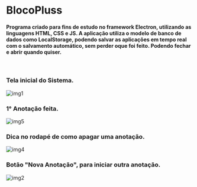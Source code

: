 # BlocoPluss
<h4>
Programa criado para fins de estudo no framework Electron, utilizando as linguagens HTML, CSS e JS. 
A aplicação utiliza o modelo de banco de dados como <b>LocalStorage</b>, podendo salvar as aplicações em tempo real com o salvamento automático, sem perder oque foi feito. Podendo fechar e abrir quando quiser.
</h4>

<br>

<h3>Tela inicial do Sistema.</h3>

![img1](https://user-images.githubusercontent.com/30558767/105361865-ec45e800-5bd8-11eb-8460-dffb080ec135.png)

<h3>1° Anotação feita.</h3>

![img5](https://user-images.githubusercontent.com/30558767/105361926-ff58b800-5bd8-11eb-9d8f-8c1f1416f51e.png)


<h3>Dica no rodapé de como apagar uma anotação.</h3>

![img4](https://user-images.githubusercontent.com/30558767/105361918-fbc53100-5bd8-11eb-8c7f-9a30ea146d04.png)


<h3>Botão <b>"Nova Anotação"</b>, para iniciar outra anotação. </h3>

![img2](https://user-images.githubusercontent.com/30558767/105361892-f2d45f80-5bd8-11eb-84af-4f4960690ae6.png)
